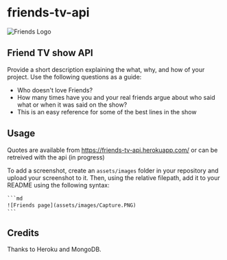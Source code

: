 # friends-tv-api
![Friends Logo](https://friends-tv-api.herokuapp.com/Friends_logo.svg.png)


## Friend TV show API

Provide a short description explaining the what, why, and how of your project. Use the following questions as a guide:
- Who doesn't love Friends?
- How many times have you and your real friends argue about who said what or when it was said on the show?
- This is an easy reference for some of the best lines in the show

## Usage

Quotes are available from https://friends-tv-api.herokuapp.com/  or can be retreived with the api (in progress)

To add a screenshot, create an `assets/images` folder in your repository and upload your screenshot to it. Then, using the relative filepath, add it to your README using the following syntax:

    ```md
    ![Friends page](assets/images/Capture.PNG)
    ```

## Credits

Thanks to Heroku and MongoDB.


